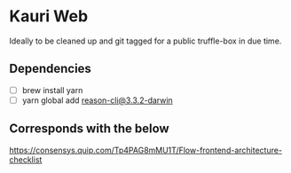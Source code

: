 # Kauri Web

Ideally to be cleaned up and git tagged for a public truffle-box in due time.

## Dependencies

- [ ] brew install yarn
- [ ] yarn global add reason-cli@3.3.2-darwin

## Corresponds with the below

https://consensys.quip.com/Tp4PAG8mMU1T/Flow-frontend-architecture-checklist
